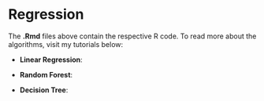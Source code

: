 # Regression

The **.Rmd** files above contain the respective R code. To read more about the algorithms, visit my tutorials below:

* **Linear Regression**: 

* **Random Forest**: 

* **Decision Tree**: 
